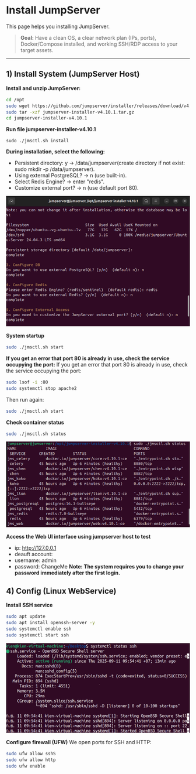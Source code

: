 # Install JumpServer

This page helps you installing JumpServer.

> **Goal:** Have a clean OS, a clear network plan (IPs, ports), Docker/Compose installed, and working SSH/RDP access to your target assets.

---

## 1) Install System (JumpServer Host)

**Install and unzip JumpServer:**
```bash
cd /opt
sudo wget https://github.com/jumpserver/installer/releases/download/v4.10.1/jumpserver-installer-v4.10.1.tar.gz
sudo tar -xzf jumpserver-installer-v4.10.1.tar.gz
cd jumpserver-installer-v4.10.1
```

**Run file jumpserver-installer-v4.10.1**
```
sudo ./jmsctl.sh install 
```

**During installation, select the following:**
- Persistent directory: y → /data/jumpserver(create directory if not exist: sudo mkdir -p /data/jumpserver).
- Using external PostgreSQL? → n (use built-in).
- Select Redis Engine? → enter "redis".
- Customize external port? → n (use default port 80).

![Stastus](images/pic4.png)

**System startup**
```bash
sudo ./jmsctl.sh start
```

**If you get an error that port 80 is already in use, check the service occupying the port:**
If you get an error that port 80 is already in use, check the service occupying the port:
```bash
sudo lsof -i :80
sudo systemctl stop apache2
```
Then run again:
```bash
sudo ./jmsctl.sh start
```

**Check container status**
```bash
sudo ./jmsctl.sh status
```
![Stastus](images/pic5.png)

**Access the Web UI interface using jumpserver host to test**
- ip: http://127.0.0.1
- deauft account:
- username: admin
- password: ChangeMe
**Note: The system requires you to change your password immediately after the first login.**

## 4) Config (Linux WebService)

**Install SSH service**
```bash
sudo apt update
sudo apt install openssh-server -y
sudo systemctl enable ssh
sudo systemctl start ssh
```
![Stastus](images/pic1.png)

**Configure firewall (UFW)**
We open ports for SSH and HTTP:
```bash
sudo ufw allow sshS 
sudo ufw allow http 
sudo ufw enable
```




















